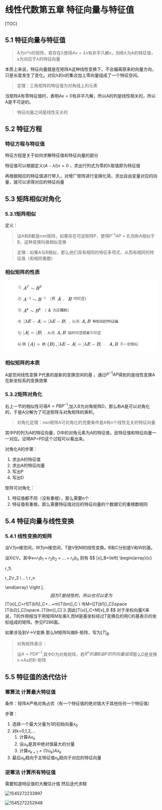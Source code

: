 # 线性代数第五章 特征向量与特征值

[TOC]

## 5.1 特征向量与特征值

> A为n*n的矩阵，若存在λ使得$Ax=λx$有非平凡解x，则称λ为A的特征值，x为对应于λ的特征向量

本质上来说，特征向量就是在矩阵A这种线性变换下，不会偏离原来的向量方向，只是长度发生了变化。对应λ的x的集合加上零向量组成了一个特征空间。

> 定理：三角矩阵的特征值为对角线上的元素

当矩阵A有零特征值时，表明$Ax=0$有非平凡解，所以A的列是线性相关的，所以A是不可逆的。

> 特征向量之间是线性无关的



## 5.2 特征方程

### 特征方程与特征值

特征方程是关于如何求解特征值和特征向量的部分

特征值可以根据定义$(A-λI)x=0$ ，求出行列式为零的λ取值即为特征值

再根据相应的特征值进行带入，对增广矩阵进行变换化简，求出自由变量对应的向量，就可以求得对应的特征向量

## 5.3 矩阵相似对角化

### 5.3.1矩阵相似

定义：

> 设A和B都是nxn矩阵，如果存在可逆矩阵P，使得$P^{-1}AP=B$,则称A相似于B，这种变换叫做相似变换

> 定理：如果A与B相似，那么他们具有相同的特征多项式，从而有相同的特征值（和相同重数）

### 相似矩阵的性质

![1568203186179](assets/1568203186179.png)

### 相似矩阵的本质

A是空间线性变换 P代表的是新的变换空间的基 ，通过$P^{-1}AP$得到的是线性变换A在新坐标系的变换效果

### 5.3.2矩阵对角化

右上一节的相似性可得$A=PBP^{-1}$,加入B为对角矩阵D，那么称A是可以对角化的，于是A分解为了可逆矩阵与对角矩阵的乘积。

> 对角化定理：nxn矩阵A可对角化的充要条件是A有n个线性无关的特征向量

其中P的列为A的特征向量，D中的对角元素为A的特征值，且特征值和特征向量一一对应。证明AP=PD这个过程可以看出来。

对角化A的步骤：

1. 求出A的特征值
2. 求出A的特征向量
3. 写出P
4. 写出D

矩阵可对角化：

1. 特征值都不同（没有重根），那么需要n个
2. 特征值有重根，那么需要特征值对应的特征向量的个数跟它的重根数相同

## 5.4 特征向量与线性变换

### 5.4.1 线性变换的矩阵

 设V为n维空间，W为m维空间，T是V到M的线性变换。B和C分别是V和W的基。

设X∈V，其中x=$r_1b_1+r_2b_2+...+r_nb_n$ 则有
$$
[x]_B=\left[ \begin{array}{c}

r_1\\

r_2\\r_3 \\
.. \\
r_n

 \end{array} 
\right ],
$$
因为T是线性的，所以也可以变为
$$
[T(x)]_C=r1[T(b1)]_C+...+rn[T(bn)]_C \\
令M=[[T(b1)]_C]\space [T(b2)]_C]\space..[T(bn)]_C] ]\\
因此[T(x)]_C=M[x]_B
$$
对于坐标向量X来说，T的作用相当于用矩阵M左乘X,而M是基坐标经过T变换后的用C的基表示的坐标组成的矩阵。参见P286面。

如果涉及到V->V变换 那么M矩阵叫做B-矩阵，写为$[T]_B$

> 对角矩阵表示：
>
> 设$A=PDP^{-1}$,其中D为对角矩阵，若$R^n的基B由P的列向量组成$那么D是变换x->Ax的B-矩阵

## 5.5 特征值的迭代估计

### 幂算法 计算最大特征值

条件：矩阵A严格对角占优（有一个特征值的绝对值大于其他任何一个特征值）

步骤：

1. 选择一个最大分量为1的初始向量$x_0$
2. 对k=0,1,2,...
   1. 计算A$x_k$
   2. 设$u_k$是其中绝对值最大的分量
   3. 计算$x_{k+1}=(1/u_k)Ax_k$
3. 最后$u_k$趋向于主特征值$x_k$趋向于对应的特征向量

### 逆幂法 计算所有特征值

需要知道特征值的大概估计值 然后迭代求精

![1545272233997](../../AppData/Roaming/Typora/typora-user-images/1545272233997.png)

![1545272252948](../../AppData/Roaming/Typora/typora-user-images/1545272252948.png)